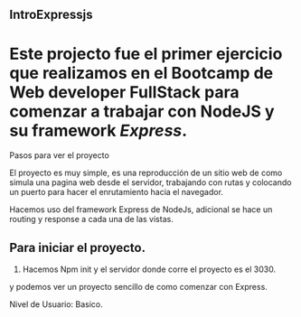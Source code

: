## IntroExpressjs

# Este projecto fue el primer ejercicio que realizamos en el Bootcamp de Web developer FullStack para comenzar a trabajar con NodeJS y su framework  *Express*.

Pasos para ver el proyecto

El proyecto es muy simple, es una reproducción de un sitio web de como simula una pagina web desde el servidor,
trabajando con rutas y colocando un puerto para hacer el enrutamiento hacia el navegador. 

Hacemos uso del framework Express de NodeJs, adicional se hace un routing y response a cada una de las vistas. 
 
## Para iniciar el proyecto.
 
 1. Hacemos Npm init  y el servidor donde corre el proyecto es el 3030.

y podemos ver un proyecto sencillo de como comenzar con Express.

Nivel de Usuario: Basico.
